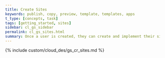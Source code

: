```yaml
---
title: Create Sites
keywords: publish, copy, preview, template, templates, apps
t_type: [concepts, task]
tags: [getting_started, sites]
sidebar: cl_gs_sidebar
permalink: cl_gs_sites.html
summary: Once a user is created, they can create and implement their site(s). Or you can create a site for them, either from Cloud Admin or programmatically. You can also create templates that you can copy to create new sites. Once the site is created, you can use the Editor to edit, preview, and publish the site.
---
```

{% include custom/cloud_des/gs_cr_sites.md %}